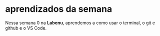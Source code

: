 # aprendizados da semana

Nessa semana 0 na **Labenu**, aprendemos a como usar o terminal, o git e github e o VS Code.

